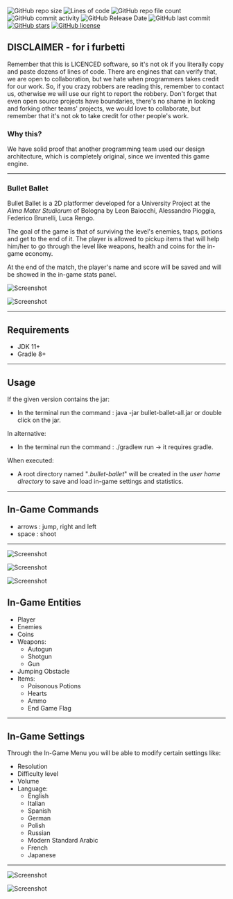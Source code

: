 
![GitHub repo size](https://img.shields.io/github/repo-size/Pensilina14/bullet-ballet?style=flat-square)
![Lines of code](https://img.shields.io/tokei/lines/github/Pensilina14/bullet-ballet?style=flat-square)
![GitHub repo file count](https://img.shields.io/github/directory-file-count/Pensilina14/bullet-ballet?style=flat-square)
![GitHub commit activity](https://img.shields.io/github/commit-activity/y/Pensilina14/bullet-ballet?style=flat-square)
![GitHub Release Date](https://img.shields.io/github/release-date/Pensilina14/bullet-ballet?style=flat-square)
![GitHub last commit](https://img.shields.io/github/last-commit/Pensilina14/bullet-ballet?style=flat-square)
[![GitHub stars](https://img.shields.io/github/stars/Pensilina14/bullet-ballet?style=flat-square)](https://github.com/Pensilina14/bullet-ballet/stargazers)
[![GitHub license](https://img.shields.io/github/license/Pensilina14/bullet-ballet?style=flat-square)](https://github.com/Pensilina14/bullet-ballet)

## DISCLAIMER - for i furbetti

Remember that this is LICENCED software, so it's not ok if you literally copy and paste dozens of lines of code. There are engines that can verify that, we are open to
collaboration, but we hate when programmers takes credit for our work. So, if you crazy robbers are reading this, remember to contact us, otherwise we will use 
our right to report the robbery. Don't forget that even open source projects have boundaries, there's no shame in looking and forking other teams' projects, we would love to collaborate, but remember that it's not ok to take credit for other people's work.

### Why this?

We have solid proof that another programming team used our design architecture, which is completely original, since we invented this game engine.

<hr/>

### Bullet Ballet

Bullet Ballet is a 2D platformer developed for a University Project at the _Alma Mater Studiorum_ of Bologna by
	Leon Baiocchi, Alessandro Pioggia, Federico Brunelli, Luca Rengo.

The goal of the game is that of surviving the level's enemies, traps, potions and get to the end of it.
The player is allowed to pickup items that will help him/her to go through the level like weapons, health and coins for the in-game economy.

At the end of the match, the player's name and score will be saved and will be showed in the in-game stats panel.

<!-- TODO: add an image of the game -->
![Screenshot](Documentation/screens/bullet_ballet_screen0.png)

![Screenshot](Documentation/screens/bullet_ballet_screen1.png)
<hr/>

## Requirements

- JDK 11+
- Gradle 8+

<hr/>

## Usage

If the given version contains the jar:

- In the terminal run the command : java -jar bullet-ballet-all.jar or double click on the jar.

In alternative:

- In the terminal run the command : ./gradlew run -> it requires gradle.

When executed:
- A root directory named "_.bullet-ballet_" will be created in the _user home directory_ to save and load in-game settings and statistics.

<hr/>

## In-Game Commands

- arrows : jump, right and left
- space : shoot

<hr/>

![Screenshot](Documentation/screens/bullet_ballet_screen4.PNG)

![Screenshot](Documentation/screens/bullet_ballet_screen5.PNG)

![Screenshot](Documentation/screens/bullet_ballet_screen6.PNG)

## In-Game Entities
- Player
- Enemies
- Coins
- Weapons:
  - Autogun
  - Shotgun
  - Gun
- Jumping Obstacle
- Items:
  - Poisonous Potions 
  - Hearts
  - Ammo
  - End Game Flag

<hr/>

## In-Game Settings

Through the In-Game Menu you will be able to modify certain settings like:

- Resolution
- Difficulty level
- Volume
- Language:
    - English
    - Italian
    - Spanish
    - German
    - Polish
    - Russian
    - Modern Standard Arabic
    - French
    - Japanese

<hr/>



![Screenshot](Documentation/screens/bullet_ballet_screen2.png)

![Screenshot](Documentation/screens/bullet_ballet_screen3.png)

